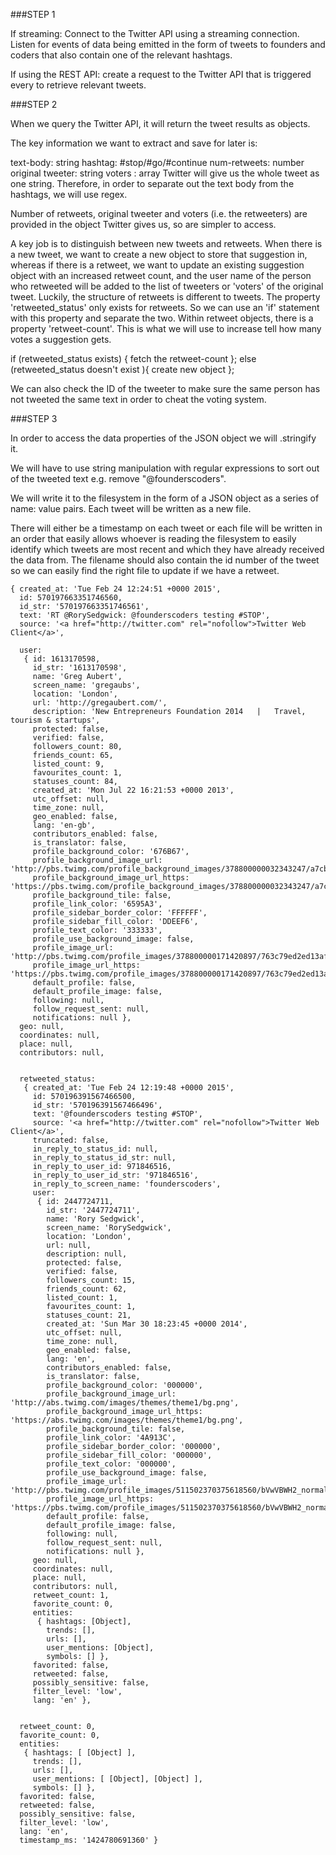 
###STEP 1

If streaming: Connect to the Twitter API using a streaming connection. Listen for events of data being emitted in the form of tweets to founders and coders that also contain one of the relevant hashtags. 

If using the REST API: create a request to the Twitter API that is triggered every <time-interval tbc> to retrieve relevant tweets.



###STEP 2

When we query the Twitter API, it will return the tweet results as objects.

The key information we want to extract and save for later is:

text-body: string
hashtag: #stop/#go/#continue
num-retweets: number
original tweeter: string
voters : array
Twitter will give us the whole tweet as one string. Therefore, in order to separate out the text body from the hashtags, we will use regex.

Number of retweets, original tweeter and voters (i.e. the retweeters) are provided in the object Twitter gives us, so are simpler to access.

A key job is to distinguish between new tweets and retweets. When there is a new tweet, we want to create a new object to store that suggestion in, whereas if there is a retweet, we want to update an existing suggestion object with an increased retweet count, and the user name of the person who retweeted will be added to the list of tweeters or 'voters' of the original tweet.
Luckily, the structure of retweets is different to tweets.
The property 'retweeted_status' only exists for retweets. So we can use an 'if' statement with this property and separate the two.
Within retweet objects, there is a property 'retweet-count'. This is what we will use to increase tell how many votes a suggestion gets.

if (retweeted_status exists) {
	fetch the retweet-count
};
else (retweeted_status doesn't exist ){
	create new object
};

We can also check the ID of the tweeter to make sure the same person has not tweeted the same text in order to cheat the voting system.


###STEP 3

In order to access the data properties of the JSON object we will .stringify it.

We will have to use string manipulation with regular expressions to sort out of the tweeted text e.g. remove "@founderscoders".

We will write it to the filesystem in the form of a JSON object as a series of name: value pairs. Each tweet will be written as a new file. 

There will either be a timestamp on each tweet or each file will be written in an order that easily allows whoever is reading the filesystem to easily identify which tweets are most recent and which they have already received the data from. The filename should also contain the id number of the tweet so we can easily find the right file to update if we have a retweet. 


```
{ created_at: 'Tue Feb 24 12:24:51 +0000 2015',
  id: 570197663351746560,
  id_str: '570197663351746561',
  text: 'RT @RorySedgwick: @founderscoders testing #STOP',
  source: '<a href="http://twitter.com" rel="nofollow">Twitter Web Client</a>',

  user: 
   { id: 1613170598,
     id_str: '1613170598',
     name: 'Greg Aubert',
     screen_name: 'gregaubs',
     location: 'London',
     url: 'http://gregaubert.com/',
     description: 'New Entrepreneurs Foundation 2014   |   Travel, tourism & startups',
     protected: false,
     verified: false,
     followers_count: 80,
     friends_count: 65,
     listed_count: 9,
     favourites_count: 1,
     statuses_count: 84,
     created_at: 'Mon Jul 22 16:21:53 +0000 2013',
     utc_offset: null,
     time_zone: null,
     geo_enabled: false,
     lang: 'en-gb',
     contributors_enabled: false,
     is_translator: false,
     profile_background_color: '676B67',
     profile_background_image_url: 'http://pbs.twimg.com/profile_background_images/378800000032343247/a7cbb5fd198fc0794589b73c75e91251.jpeg',
     profile_background_image_url_https: 'https://pbs.twimg.com/profile_background_images/378800000032343247/a7cbb5fd198fc0794589b73c75e91251.jpeg',
     profile_background_tile: false,
     profile_link_color: '6595A3',
     profile_sidebar_border_color: 'FFFFFF',
     profile_sidebar_fill_color: 'DDEEF6',
     profile_text_color: '333333',
     profile_use_background_image: false,
     profile_image_url: 'http://pbs.twimg.com/profile_images/378800000171420897/763c79ed2ed13af097ca4e7bf382430e_normal.jpeg',
     profile_image_url_https: 'https://pbs.twimg.com/profile_images/378800000171420897/763c79ed2ed13af097ca4e7bf382430e_normal.jpeg',
     default_profile: false,
     default_profile_image: false,
     following: null,
     follow_request_sent: null,
     notifications: null },
  geo: null,
  coordinates: null,
  place: null,
  contributors: null,

  
  retweeted_status: 
   { created_at: 'Tue Feb 24 12:19:48 +0000 2015',
     id: 570196391567466500,
     id_str: '570196391567466496',
     text: '@founderscoders testing #STOP',
     source: '<a href="http://twitter.com" rel="nofollow">Twitter Web Client</a>',
     truncated: false,
     in_reply_to_status_id: null,
     in_reply_to_status_id_str: null,
     in_reply_to_user_id: 971846516,
     in_reply_to_user_id_str: '971846516',
     in_reply_to_screen_name: 'founderscoders',
     user: 
      { id: 2447724711,
        id_str: '2447724711',
        name: 'Rory Sedgwick',
        screen_name: 'RorySedgwick',
        location: 'London',
        url: null,
        description: null,
        protected: false,
        verified: false,
        followers_count: 15,
        friends_count: 62,
        listed_count: 1,
        favourites_count: 1,
        statuses_count: 21,
        created_at: 'Sun Mar 30 18:23:45 +0000 2014',
        utc_offset: null,
        time_zone: null,
        geo_enabled: false,
        lang: 'en',
        contributors_enabled: false,
        is_translator: false,
        profile_background_color: '000000',
        profile_background_image_url: 'http://abs.twimg.com/images/themes/theme1/bg.png',
        profile_background_image_url_https: 'https://abs.twimg.com/images/themes/theme1/bg.png',
        profile_background_tile: false,
        profile_link_color: '4A913C',
        profile_sidebar_border_color: '000000',
        profile_sidebar_fill_color: '000000',
        profile_text_color: '000000',
        profile_use_background_image: false,
        profile_image_url: 'http://pbs.twimg.com/profile_images/511502370375618560/bVwVBWH2_normal.jpeg',
        profile_image_url_https: 'https://pbs.twimg.com/profile_images/511502370375618560/bVwVBWH2_normal.jpeg',
        default_profile: false,
        default_profile_image: false,
        following: null,
        follow_request_sent: null,
        notifications: null },
     geo: null,
     coordinates: null,
     place: null,
     contributors: null,
     retweet_count: 1,
     favorite_count: 0,
     entities: 
      { hashtags: [Object],
        trends: [],
        urls: [],
        user_mentions: [Object],
        symbols: [] },
     favorited: false,
     retweeted: false,
     possibly_sensitive: false,
     filter_level: 'low',
     lang: 'en' },


  retweet_count: 0,
  favorite_count: 0,
  entities: 
   { hashtags: [ [Object] ],
     trends: [],
     urls: [],
     user_mentions: [ [Object], [Object] ],
     symbols: [] },
  favorited: false,
  retweeted: false,
  possibly_sensitive: false,
  filter_level: 'low',
  lang: 'en',
  timestamp_ms: '1424780691360' }
```